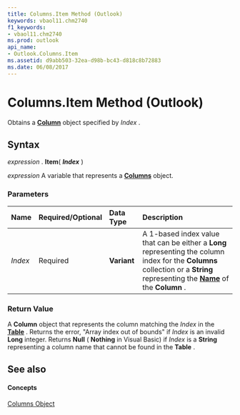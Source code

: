 ```yaml
---
title: Columns.Item Method (Outlook)
keywords: vbaol11.chm2740
f1_keywords:
- vbaol11.chm2740
ms.prod: outlook
api_name:
- Outlook.Columns.Item
ms.assetid: d9abb503-32ea-d98b-bc43-d818c8b72883
ms.date: 06/08/2017
---
```



# Columns.Item Method (Outlook)

Obtains a  **[Column](Outlook.Column.md)** object specified by _Index_ .


## Syntax

 _expression_ . **Item**( **_Index_** )

 _expression_ A variable that represents a **[Columns](Outlook.Columns.md)** object.


### Parameters



|**Name**|**Required/Optional**|**Data Type**|**Description**|
|:-----|:-----|:-----|:-----|
| _Index_|Required| **Variant**|A 1-based index value that can be either a  **Long** representing the column index for the **Columns** collection or a **String** representing the **[Name](Outlook.Column.Name.md)** of the **Column** .|

### Return Value

 A **Column** object that represents the column matching the _Index_ in the **[Table](Outlook.Table.md)** . Returns the error, "Array index out of bounds" if _Index_ is an invalid **Long** integer. Returns **Null** ( **Nothing** in Visual Basic) if _Index_ is a **String** representing a column name that cannot be found in the **Table** .


## See also


#### Concepts


[Columns Object](Outlook.Columns.md)

